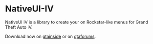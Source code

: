 # NativeUI-IV
NativeUI IV is a library to create your on Rockstar-like menus for Grand Theft Auto IV.

Download now on [gtainside](https://www.gtainside.com/gta4/tools/156532-nativeui-iv/) or on [gtaforums](https://gtaforums.com/topic/965117-nativeui-for-grand-theft-auto-iv/).
